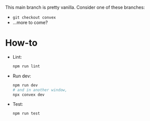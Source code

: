 This main branch is pretty vanilla. Consider one of these branches:
- `git checkout convex`
- ...more to come?

# How-to

- Lint:

    ```zsh
    npm run lint
    ```

- Run dev:

    ```zsh
    npm run dev
    # and in another window,
    npx convex dev
    ```

- Test:

    ```zsh
    npm run test
    ```
